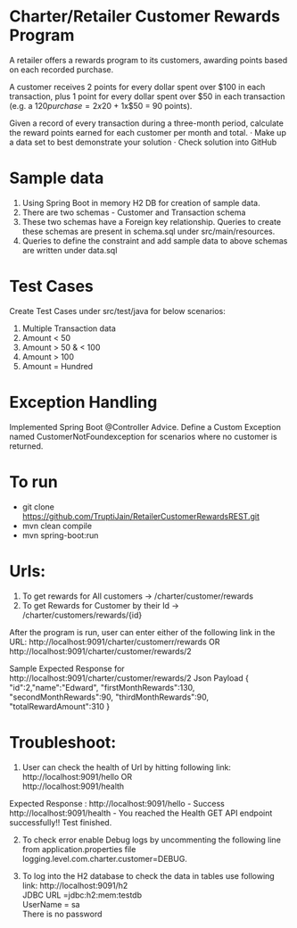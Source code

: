 # Charter/Retailer Customer Rewards Program

A retailer offers a rewards program to its customers, awarding points based on each recorded purchase.

A customer receives 2 points for every dollar spent over $100 in each transaction, plus 1 point for every dollar spent over $50 in each transaction
(e.g. a $120 purchase = 2x$20 + 1x$50 = 90 points).

Given a record of every transaction during a three-month period, calculate the reward points earned for each customer per month and total.
· Make up a data set to best demonstrate your solution
· Check solution into GitHub

# Sample data
1. Using Spring Boot in memory H2 DB for creation of sample data. 
2. There are two schemas - Customer and Transaction schema
3. These two schemas have a Foreign key relationship. Queries to create these schemas are present in schema.sql under src/main/resources.
4. Queries to define the constraint and add sample data to above schemas are written under data.sql

# Test Cases
Create Test Cases under src/test/java for below scenarios:
1. Multiple Transaction data
2. Amount < 50
3. Amount > 50 & < 100
4. Amount > 100
5. Amount = Hundred

# Exception Handling
Implemented Spring Boot @Controller Advice.
Define a Custom Exception named CustomerNotFoundexception for scenarios where no customer is returned.

# To run
- git clone https://github.com/TruptiJain/RetailerCustomerRewardsREST.git
- mvn clean compile
- mvn spring-boot:run

# Urls:
1. To get rewards for All customers  -> /charter/customer/rewards
2. To get Rewards for Customer by their Id -> /charter/customers/rewards/{id} 

After the program is run, user can enter either of the following link in the URL:
http://localhost:9091/charter/customerr/rewards 
OR  
http://localhost:9091/charter/customer/rewards/2

Sample Expected Response for http://localhost:9091/charter/customer/rewards/2
Json Payload
{
    "id":2,"name":"Edward",
    "firstMonthRewards":130,
    "secondMonthRewards":90,
    "thirdMonthRewards":90,
    "totalRewardAmount":310
}


# Troubleshoot:
1. User can check the health of Url by hitting following link:
http://localhost:9091/hello
OR  
http://localhost:9091/health

Expected Response : 
http://localhost:9091/hello - Success
http://localhost:9091/health - You reached the Health GET API endpoint successfully!! Test finished.


2. To check error enable Debug logs by uncommenting the  following line from application.properties file 
logging.level.com.charter.customer=DEBUG. 
 
3. To log into the H2 database to check the data in tables use following link:
http://localhost:9091/h2  
JDBC URL =jdbc:h2:mem:testdb  
UserName = sa   
There is no password  


